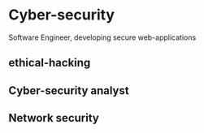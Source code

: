 # Cyber-security

Software Engineer, developing secure web-applications

## ethical-hacking

## Cyber-security analyst

## Network security
